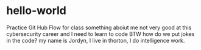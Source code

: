 # hello-world
Practice Git Hub Flow for class
something aboiut me
not very good at this
cybersecurity career and I need to learn to code
BTW how do we put jokes in the code?
my name is Jordyn, I live in thorton, I do intelligence work. 
